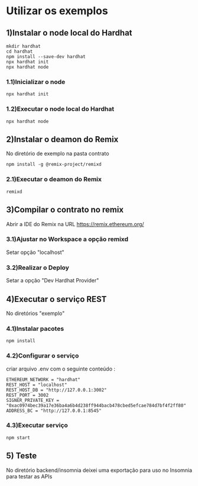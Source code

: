 # Utilizar os exemplos


## 1)Instalar o node local do Hardhat

```
mkdir hardhat
cd hardhat
npm install --save-dev hardhat
npx hardhat init
npx hardhat node
```

### 1.1)Inicializar o node
```
npx hardhat init
```

### 1.2)Executar o node local do Hardhat

```
npx hardhat node
```

## 2)Instalar o deamon do Remix

No diretório de exemplo na pasta contrato

```
npm install -g @remix-project/remixd
```

### 2.1)Executar o deamon do Remix
```
remixd
```

## 3)Compilar o contrato no remix 
Abrir a IDE do Remix na URL https://remix.ethereum.org/

### 3.1)Ajustar no Workspace a opção remixd
Setar opção "localhost"


### 3.2)Realizar o Deploy
Setar a opção "Dev Hardhat Provider" 


## 4)Executar o serviço REST
No diretórios "exemplo"


### 4.1)Instalar pacotes
```
npm install
```

### 4.2)Configurar o serviço
criar arquivo .env com o seguinte conteúdo : 

```
ETHEREUM_NETWORK = "hardhat"
REST_HOST = "localhost"
REST_HOST_DB = "http://127.0.0.1:3002"
REST_PORT = 3002
SIGNER_PRIVATE_KEY = "0xac0974bec39a17e36ba4a6b4d238ff944bacb478cbed5efcae784d7bf4f2ff80"
ADDRESS_BC = "http://127.0.0.1:8545"
```

### 4.3)Executar serviço

```
npm start
```

## 5) Teste
No diretório backend/insomnia deixei uma exportação para uso no Insomnia para testar as APIs
